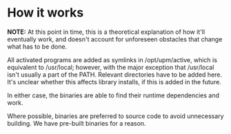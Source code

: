 # How it works

**NOTE:** At this point in time, this is a theoretical explanation of how it'll eventually work, and doesn't account for unforeseen obstacles that change what has to be done.

All activated programs are added as symlinks in /opt/upm/active, which is equivalent to /usr/local; however, with the major exception that /usr/local isn't usually a part of the PATH. Relevant directories have to be added here. It's unclear whether this affects library installs, if this is added in the future.

In either case, the binaries are able to find their runtime dependencies and work.

Where possible, binaries are preferred to source code to avoid unnecessary building. We have pre-built binaries for a reason.
